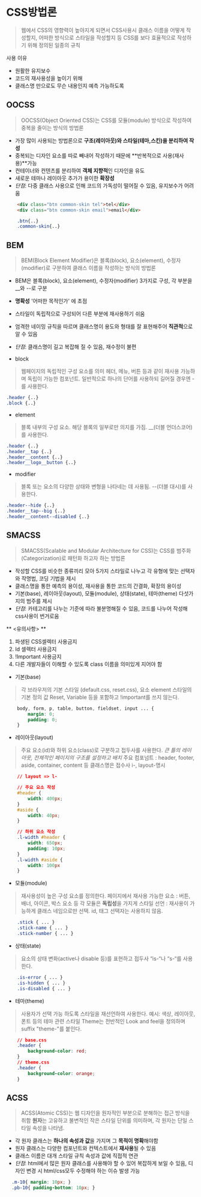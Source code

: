 # CSS방법론
> 웹에서 CSS의 영향력이 높아지게 되면서 CSS사용시 클래스 이름을 어떻게 작성할지, 어떠한 방식으로 스타일을 작성할지 등 CSS를 보다 효율적으로 작성하기 위해 정의된 일종의 규칙

사용 이유
- 원활한 유지보수
- 코드의 재사용성을 높이기 위해
- 클래스명 만으로도 무슨 내용인지 예측 가능하도록

## OOCSS
> OOCSS(Object Oriented CSS)는 CSS를 모듈(module) 방식으로 작성하여 중복을 줄이는 방식의 방법론

- 가장 많이 사용되는 방법론으로 **구조(레이아웃)와 스타일(테마,스킨)을 분리하여 작성**
- 중복되는 디자인 요소를 따로 빼내어 작성하기 때문에 **반복적으로 사용(재사용)**가능
- 컨테이너와 컨텐츠를 분리하여 **객체 지향적**인 디자인을 유도
- 새로운 테마나 레이아웃 추가가 용이한 **확장성**
- *단점*: 다중 클래스 사용으로 인해 코드의 가독성이 떨어질 수 있음, 유지보수가 어려움

```html
    <div class="btn common-skin tel">tel</div>
    <div class="btn common-skin email">email</div>
```
```css
    .btn{..} 
    .common-skin{..}
```

## BEM
> BEM(Block Element Modifier)은 블록(block), 요소(element), 수정자(modifier)로 구분하여 클래스 이름을 작성하는 방식의 방법론

- BEM은 블록(block), 요소(element), 수정자(modifier) 3가지로 구성, 각 부분을 __와 --로 구분
- **명확성** '어떠한 목적인가' 에 초점
- 스타일이 독립적으로 구성되어 다른 부분에 재사용하기 쉬움
- 엄격한 네이밍 규칙을 따르며 클래스명이 용도와 형태를 잘 표현해주어 **직관적**으로 알 수 있음
- *단점*: 클래스명이 길고 복잡해 질 수 있음, 재수정이 불편

- block
> 웹페이지의 독립적인 구성 요소를 의미
> 헤더, 메뉴, 버튼 등과 같이 재사용 가능하며 독립이 가능한 컴포넌트.
> 일반적으로 하나의 단어를 사용하되 길어질 경우엔 -를 사용한다.

```css
.header {..}
.block {..}
```

- element
> 블록 내부의 구성 요소. 해당 블록의 일부로만 의지를 가짐.
> __(더블 언더스코어)를 사용한다.

```css
.header {..}
.header__tap {..}
.header__content {..}
.header__logo__button {..}
```

- modifier
> 블록 또는 요소의 다양한 상태와 변형을 나타네는 데 사용됨.
> --(더블 대시)를 사용한다.

```css
.header--hide {..}
.header__tap--big {..}
.header__content--disabled {..}
```

## SMACSS
> SMACSS(Scalable and Modular Architecture for CSS)는 CSS를 범주화(Categorization)로 패턴화 하고자 하는 방법론

- 작성할 CSS를 비슷한 종류끼리 모아 5가지 스타일로 나누고 각 유형에 맞는 선택자와 작명법, 코딩 기법을 제시
- 클래스명을 통한 예측의 용이성, 재사용을 통한 코드의 간결화, 확장의 용이성
- 기본(base), 레이아웃(layout), 모듈(module), 상태(state), 테마(theme) 다섯가지의 범주를 제시
- *단점*: 카테고리를 나누는 기준에 따라 불분명해질 수 있음, 코드를 나누어 작성해 css사용이 번거로움

** <유의사항> **
1. 파생된 CSS셀렉터 사용금지
2. Id 셀렉터 사용금지
3. !Important 사용금지
4. 다른 개발자들이 이해할 수 있도록 class 이름을 의미있게 지어야 함


- 기본(base)
> 각 브라우저의 기본 스타일 (default.css, reset.css), 요소 element 스타일의 기본 정의 값
> Reset, Variable 등을 포함하고 !important를 쓰지 않는다.

```css
    body, form, p, table, button, fieldset, input ... {
        margin: 0;
        padding: 0;
    }
```

- 레이아웃(layout)
> 주요 요소(id)와 하위 요소(class)로 구분하고 접두사를 사용한다. *큰 틀의 레이아웃, 전체적인 페이지의 구조를 설정하고 배치*
> 주요 컴포넘트 : header, footer, aside, container, content 등
> 클래스명은 접수사 i-, layout-명시

```css
    // layout => l-

    // 주요 요소 작성
    #header {
        width: 400px;
    }
    #aside {
        width: 40px;
    }

    // 하위 요소 작성
    .l-width #header {
        width: 650px;
        padding: 10px;
    }
    .l-width #aside {
        width: 100px
    }
```

- 모듈(module)
> 재사용성이 높은 구성 요소를 정의한다.
> 페이지에서 재사용 가능한 요소 : 버튼, 배너, 아이콘, 박스 요소 등
> 각 모듈은 **독립성**을 가지게 스타일 선언 : 재사용이 가능하게 클래스 네임으로만 선택. id, 태그 선택자는 사용하지 않음.

```css
    .stick { ... }
    .stick-name { ... }
    .stick-number { ... }
```

- 상태(state)
> 요소의 상태 변화(active나 disable 등)를 표현하고 접두사 “is-“나 “s-“를 사용한다.

```css
    .is-error { ... }
    .is-hidden { ... }
    .is-disabled { ... }
```

- 테마(theme)
> 사용자가 선택 가능 하도록 스타일을 재선언하여 사용한다.
> 예시: 색상, 레이아웃, 폰트 등의 테마 관련 스타일
> Theme는 전반적인 Look and feel을 정의하며 suffix "theme-"를 붙인다.

```css
    // base.css
    .header {
        background-color: red;
    }
    // theme.css
    .header {
        background-color: orange;
    }
```

## ACSS
> ACSS(Atomic CSS)는 웹 디자인을 원자적인 부분으로 분해하는 접근 방식을 취함
> **원자**는 고유하고 불변적인 작은 스타일 단위를 의미하며, 각 원자는 단일 스타일 속성을 나타냄.

- 각 원자 클래스는 **하나의 속성과 값**을 가지며 그 **목적이 명확**해야함
- 원자 클래스는 다양한 컴포넌트와 컨텍스트에서 **재사용**될 수 있음
- 클래스 이름은 대개 스타일 규칙 속성과 값에 직접적 연관
- *단점*: html에서 많은 원자 클래스를 사용해야 할 수 있어 복잡하게 보일 수 있음, 디자인 변경 시 html/css모두 수정해야 하는 이슈 발생 가능

```css
  .m-10{ margin: 10px; }
  .pb-10{ padding-bottom: 10px; }
```
